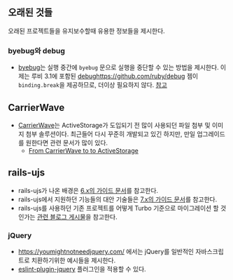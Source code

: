 ## 오래된 것들

오래된 프로젝트들을 유지보수할때 유용한 정보들을 제시한다.

### byebug와 debug

* [byebug](https://github.com/deivid-rodriguez/byebug)는 실행 중간에 `byebug` 문으로 실행을 중단할 수 있는 방법을 제시한다. 이제는 루비 3.1에 포함된 [debug](https://github.com/ruby/debug)https://github.com/ruby/debug 젬이 `binding.break`을 제공하므로, 더이상 필요하지 않다. [참고](https://dev.to/hmtanbir/-17ic)

## CarrierWave

* [CarrierWave](https://github.com/carrierwaveuploader/carrierwave)는 ActiveStorage가 도입되기 전 많이 사용되던 파일 첨부 및 이미지 첨부 솔루션이다. 최근들어 다시 꾸준히 개발되고 있긴 하지만, 만일 업그레이드를 원한다면 관련 문서가 많이 있다.
  * [From CarrierWave to to ActiveStorage](https://huy-hoang.medium.com/from-carrierwave-to-active-storage-b2fd3e71407f)

## rails-ujs

* rails-ujs가 나온 배경은 [6.x의 가이드 문서](https://guides.rubyonrails.org/v6.1.0/working_with_javascript_in_rails.html#unobtrusive-javascript)를 참고한다.
* rails-ujs에서 지원하던 기능들의 대안 기술들은 [7.x의 가이드 문서](https://guides.rubyonrails.org/working_with_javascript_in_rails.html#replacements-for-rails-ujs-functionality)를 참고한다.
* rails-ujs를 사용하던 기존 프로젝트를 어떻게 Turbo 기준으로 마이그레이션 할 것인가는 [관련 블로그 게시물](https://dev.to/thomasvanholder/how-to-migrate-rails-ujs-to-hotwire-turbo-hdh)을 참고한다.

### jQuery

* https://youmightnotneedjquery.com/ 에서는 jQuery를 일반적인 자바스크립트로 치환하기위한 예시들을 제시한다.
* [eslint-plugin-jquery](https://github.com/dgraham/eslint-plugin-jquery) 플러그인을 적용할 수 있다.
